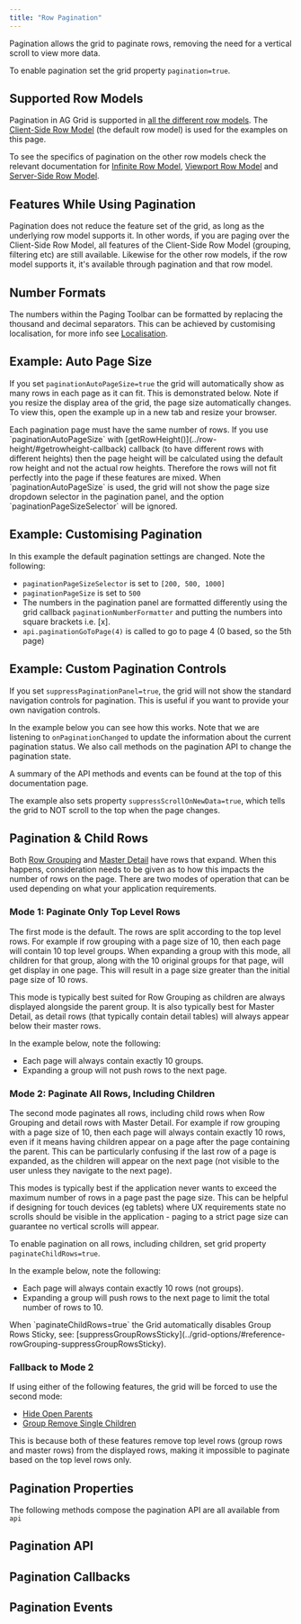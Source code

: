 ```yaml
---
title: "Row Pagination"
---
```


Pagination allows the grid to paginate rows, removing the need for a vertical scroll to view more data.

To enable pagination set the grid property `pagination=true`.

<grid-example title='Client Paging' name='client-paging' type='generated' options='{ "enterprise": true, "modules": ["clientside", "rowgrouping" ] }'></grid-example>

## Supported Row Models

Pagination in AG Grid is supported in [all the different row models](/row-models/). The [Client-Side Row Model](/client-side-model/) (the default row model) is used for the examples on this page.


To see the specifics of pagination on the other row models check the relevant documentation for [Infinite Row Model](/infinite-scrolling/#pagination), [Viewport Row Model](/viewport/#example-viewport-with-pagination) and [Server-Side Row Model](/server-side-model-pagination/).

## Features While Using Pagination

Pagination does not reduce the feature set of the grid, as long as the underlying row model supports it. In other words, if you are paging over the Client-Side Row Model, all features of the Client-Side Row Model (grouping, filtering etc) are still available. Likewise for the other row models, if the row model supports it, it's available through pagination and that row model.

## Number Formats

The numbers within the Paging Toolbar can be formatted by replacing the thousand and decimal separators. This can be achieved by customising localisation, for more info see [Localisation](/localisation/).

## Example: Auto Page Size

If you set `paginationAutoPageSize=true` the grid will automatically show as many rows in each page as it can fit. This is demonstrated below. Note if you resize the display area of the grid, the page size automatically changes. To view this, open the example up in a new tab and resize your browser.


<grid-example title='Auto Page Size' name='auto-page-size' type='generated' options='{ "enterprise": true, "modules": ["clientside", "rowgrouping" ] }'></grid-example>

<note>
Each pagination page must have the same number of rows. If you use `paginationAutoPageSize` with
[getRowHeight()](../row-height/#getrowheight-callback) callback (to have different
rows with different heights) then the page height will be calculated using the default row height and not
the actual row heights. Therefore the rows will not fit perfectly into the page if these features are mixed.
</note>

<note>
When `paginationAutoPageSize` is used, the grid will not show the page size dropdown selector in the pagination panel,
and the option `paginationPageSizeSelector` will be ignored.
</note>

## Example: Customising Pagination

In this example the default pagination settings are changed. Note the following:

- `paginationPageSizeSelector` is set to `[200, 500, 1000]`
- `paginationPageSize` is set to `500`
- The numbers in the pagination panel are formatted differently using the grid callback `paginationNumberFormatter` and putting the numbers into square brackets i.e. [x].
- `api.paginationGoToPage(4)` is called to go to page 4 (0 based, so the 5th page)

<grid-example title='Custom Paging' name='custom-paging' type='generated' options='{ "enterprise": true, "modules": ["clientside", "rowgrouping" ] }'></grid-example>

## Example: Custom Pagination Controls

If you set `suppressPaginationPanel=true`, the grid will not show the standard navigation controls for pagination. This is useful if you want to provide your own navigation controls.

In the example below you can see how this works. Note that we are listening to `onPaginationChanged` to update the information about the current pagination status. We also call methods on the pagination API to change the pagination state.

A summary of the API methods and events can be found at the top of this documentation page.

The example also sets property `suppressScrollOnNewData=true`, which tells the grid to NOT scroll to the top when the page changes.

<grid-example title='Custom Controls' name='custom-controls' type='generated' options='{ "enterprise": true, "modules": ["clientside", "rowgrouping" ] }'></grid-example>

## Pagination & Child Rows

Both [Row Grouping](/grouping/) and [Master Detail](/master-detail/) have rows that expand. When this happens, consideration needs to be given as to how this impacts the number of rows on the page. There are two modes of operation that can be used depending on what your application requirements.

### Mode 1: Paginate Only Top Level Rows

The first mode is the default. The rows are split according to the top level rows. For example if row grouping with a page size of 10, then each page will contain 10 top level groups. When expanding a group with this mode, all children for that group, along with the 10 original groups for that page, will get display in one page. This will result in a page size greater than the initial page size of 10 rows.


This mode is typically best suited for Row Grouping as children are always displayed alongside the parent group. It is also typically best for Master Detail, as detail rows (that typically contain detail tables) will always appear below their master rows.

In the example below, note the following:

- Each page will always contain exactly 10 groups.
- Expanding a group will not push rows to the next page.

<grid-example title='Grouping Normal' name='grouping-normal' type='generated' options='{ "enterprise": true, "modules": ["clientside", "rowgrouping" ] }'></grid-example>

### Mode 2: Paginate All Rows, Including Children

The second mode paginates all rows, including child rows when Row Grouping and detail rows with Master Detail. For example if row grouping with a page size of 10, then each page will always contain exactly 10 rows, even if it means having children appear on a page after the page containing the parent. This can be particularly confusing if the last row of a page is expanded, as the children will appear on the next page (not visible to the user unless they navigate to the next page).

This modes is typically best if the application never wants to exceed the maximum number of rows in a page past the page size. This can be helpful if designing for touch devices (eg tablets) where UX requirements state no scrolls should be visible in the application - paging to a strict page size can guarantee no vertical scrolls will appear.

To enable pagination on all rows, including children, set grid property `paginateChildRows=true`.

In the example below, note the following:

- Each page will always contain exactly 10 rows (not groups).
- Expanding a group will push rows to the next page to limit the total number of rows to 10.

<note>
When `paginateChildRows=true` the Grid automatically disables Group Rows Sticky, see: [suppressGroupRowsSticky](../grid-options/#reference-rowGrouping-suppressGroupRowsSticky).
</note>

<grid-example title='Grouping Paginate Child Rows' name='grouping-paginate-child-rows' type='generated' options='{ "enterprise": true, "modules": ["clientside", "rowgrouping" ] }'></grid-example>

### Fallback to Mode 2

If using either of the following features, the grid will be forced to use the second mode:

- [Hide Open Parents](/grouping-multiple-group-columns/#hide-open-parents)
- [Group Remove Single Children](/grouping-single-group-column/#removing-single-children)

This is because both of these features remove top level rows (group rows and master rows) from the displayed rows, making it impossible to paginate based on the top level rows only.

## Pagination Properties

<api-documentation source='grid-options/properties.json' section='pagination'></api-documentation>

The following methods compose the pagination API are all available from `api`

## Pagination API

<api-documentation source='grid-api/api.json' section='pagination'></api-documentation>


## Pagination Callbacks

<api-documentation source='grid-options/properties.json' section='pagination' names='["paginationNumberFormatter"]'></api-documentation>

## Pagination Events

<api-documentation source='grid-events/events.json' section='pagination' names='["paginationChanged"]'></api-documentation>


